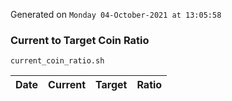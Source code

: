 Generated on `Monday 04-October-2021 at 13:05:58`

### Current to Target Coin Ratio
`current_coin_ratio.sh`

Date|Current|Target|Ratio
---|---|---|---

